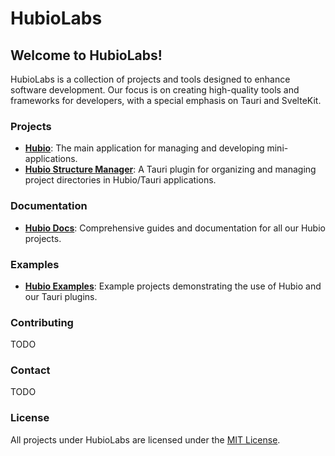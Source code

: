 # HubioLabs

## Welcome to HubioLabs!

HubioLabs is a collection of projects and tools designed to enhance software development. Our focus is on creating high-quality tools and frameworks for developers, with a special emphasis on Tauri and SvelteKit.

### Projects

- **[Hubio](https://github.com/YourOrg/hubio)**: The main application for managing and developing mini-applications.
- **[Hubio Structure Manager](https://github.com/Hubio-Labs/hubio-structure-manager)**: A Tauri plugin for organizing and managing project directories in Hubio/Tauri applications.

### Documentation

- **[Hubio Docs](https://github.com/Hubio-Labs/hubio-docs)**: Comprehensive guides and documentation for all our Hubio projects.

### Examples

- **[Hubio Examples](https://github.com/Hubio-Labs/hubio-examples)**: Example projects demonstrating the use of Hubio and our Tauri plugins.

### Contributing

TODO

### Contact

TODO

### License

All projects under HubioLabs are licensed under the [MIT License](https://opensource.org/licenses/MIT).
